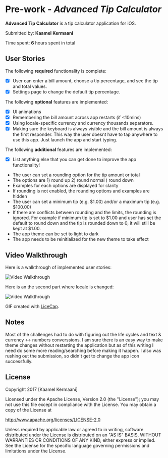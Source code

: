 # Pre-work - *Advanced Tip Calculator*

**Advanced Tip Calculator** is a tip calculator application for iOS.

Submitted by: **Kaamel Kermaani**

Time spent: **6** hours spent in total

## User Stories

The following **required** functionality is complete:

* [x] User can enter a bill amount, choose a tip percentage, and see the tip and total values.
* [x] Settings page to change the default tip percentage.

The following **optional** features are implemented:
* [x] UI animations
* [x] Remembering the bill amount across app restarts (if <10mins)
* [x] Using locale-specific currency and currency thousands separators.
* [x] Making sure the keyboard is always visible and the bill amount is always the first responder. This way the user doesnt have to tap anywhere to use this app. Just launch the app and start typing.

The following **additional** features are implemented:

- [x] List anything else that you can get done to improve the app functionality!
* The user can set a rounding option for the tip amount or total
* The options are 1) round up 2) round normal ) round down
 * Examples for each options are displayed for clarity
 * If rounding is not enabled, the rounding options and examples are hidden
* The user can set a minimum tip (e.g. $1.00) and/or a maximum tip (e.g. $100.00)
 * If there are conflicts between rounding and the limits, the rounding is ignored. For example if minimum tip is set to $1.00 and user
has set the default to round down and the tip is rounded down to 0, it will still be kept at $1.00.
* The app theme can be set to light to dark
 * The app needs to be reinitialized for the new theme to take effect

## Video Walkthrough 

Here is a walkthrough of implemented user stories:

<img src='http://i.imgur.com/n6K0cw6.gif' title='Video Walkthrough' width='' alt='Video Walkthrough' />

Here is an the second part where locale is changed:

<img src='http://i.imgur.com/1BUtoYh.gif' title='Video Walkthrough' width='' alt='Video Walkthrough' />

GIF created with [LiceCap](http://www.cockos.com/licecap/).

## Notes

Most of the challenges had to do with figuring out the life cycles and text & currency <-> numbers converssions. I am sure
there is an easy way to make theme changes without restarting the application but as of this writing I need do some more
reading/searching before making it happen. I also was rushing out the submission, so didn't get to change the app  icon
successfully.

## License

Copyright 2017 [Kaamel Kermaani]

Licensed under the Apache License, Version 2.0 (the "License");
you may not use this file except in compliance with the License.
You may obtain a copy of the License at

http://www.apache.org/licenses/LICENSE-2.0

Unless required by applicable law or agreed to in writing, software
distributed under the License is distributed on an "AS IS" BASIS,
WITHOUT WARRANTIES OR CONDITIONS OF ANY KIND, either express or implied.
See the License for the specific language governing permissions and
limitations under the License.
